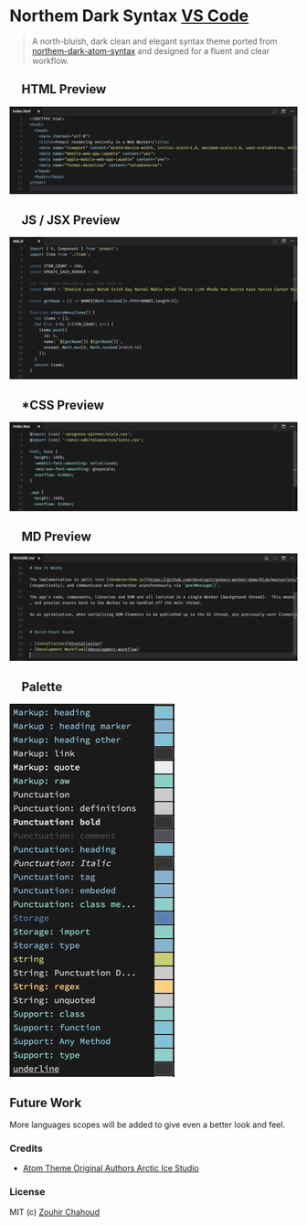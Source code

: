 # Northem Dark Syntax [VS Code](https://code.visualstudio.com/)
> A north-bluish, dark clean and elegant syntax theme ported from [northem-dark-atom-syntax](https://atom.io/themes/northem-dark-atom-syntax) and designed for a fluent and clear workflow.

## <img src='https://code.visualstudio.com/images/favicon.ico' width=16 height=16 /> HTML Preview
![HTML PREVIEW](https://github.com/zouhir/vscode-northem-dark-theme/blob/master/assets/html.png?raw=true)

## <img src='https://code.visualstudio.com/images/favicon.ico' width=16 height=16 /> JS / JSX Preview
![JS / JSX PREVIEW](https://github.com/zouhir/vscode-northem-dark-theme/blob/master/assets/js.png?raw=true)

## <img src='https://code.visualstudio.com/images/favicon.ico' width=16 height=16 /> *CSS Preview
![CSS PREVIEW](https://github.com/zouhir/vscode-northem-dark-theme/blob/master/assets/css.png?raw=true)

## <img src='https://code.visualstudio.com/images/favicon.ico' width=16 height=16 /> MD Preview
![MD PREVIEW](https://github.com/zouhir/vscode-northem-dark-theme/blob/master/assets/md.png?raw=true)

## <img src='https://code.visualstudio.com/images/favicon.ico' width=16 height=16 /> Palette
![Palette PREVIEW](https://github.com/zouhir/vscode-northem-dark-theme/blob/master/assets/palette.png?raw=true)

## Future Work
More languages scopes will be added to give even a better look and feel.

### Credits
* [Atom Theme Original Authors Arctic Ice Studio](https://github.com/arcticicestudio/northem-dark-atom-syntax)

### License
MIT (c) [Zouhir Chahoud](https://twitter.com/_zouhir)
